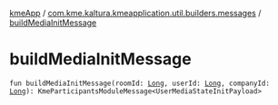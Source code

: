 [kmeApp](../index.md) / [com.kme.kaltura.kmeapplication.util.builders.messages](index.md) / [buildMediaInitMessage](./build-media-init-message.md)

# buildMediaInitMessage

`fun buildMediaInitMessage(roomId: `[`Long`](https://kotlinlang.org/api/latest/jvm/stdlib/kotlin/-long/index.html)`, userId: `[`Long`](https://kotlinlang.org/api/latest/jvm/stdlib/kotlin/-long/index.html)`, companyId: `[`Long`](https://kotlinlang.org/api/latest/jvm/stdlib/kotlin/-long/index.html)`): KmeParticipantsModuleMessage<UserMediaStateInitPayload>`
